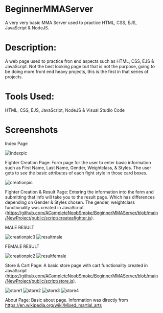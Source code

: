 # BeginnerMMAServer
A very very basic MMA Server used to practice HTML, CSS, EJS, JavaScript &amp; NodeJS.

# Description:
A web page used to practice fron end aspects such as HTML, CSS, EJS & JavaScript. 
Not the best looking page but that is not the purpose, going to be doing more front end heavy projects, this is the first in that series of projects.

# Tools Used: 
HTML, CSS, EJS, JavaScript, NodeJS & Visual Studio Code

# Screenshots

Index Page 

![indexpic](https://user-images.githubusercontent.com/37892736/153757386-c903214c-d2e6-4197-a4d3-551eeb1e4e55.png)

Fighter Creation Page: 
Form page for the user to enter basic information such as First Name, Last Name, Gender, Weightclass, & Styles.
The user gets to see the basic attributes of each fight style in those card boxes.

![creationpic](https://user-images.githubusercontent.com/37892736/153757475-ca9ba001-00b9-4594-bdfe-caa10e08d17b.png)

Fighter Creation & Result Page: 
Entering the information into the form and submitting that info will take you to the result page. 
Which has differences depending on Gender & Styles chosen. 
The gender, weightclass functionality was created in JavaScript (https://github.com/ACompleteNoobSmoke/BeginnerMMAServer/blob/main/NewProject/public/script/createafighter.js).

MALE RESULT

![creationpic3](https://user-images.githubusercontent.com/37892736/153757660-20aee195-ca97-4b3c-b183-62ca9ecc10fd.png)
![resultmale](https://user-images.githubusercontent.com/37892736/153757675-bbdab2a9-3e61-4659-83dd-7b4b8f9d2e77.png)


FEMALE RESULT

![creationpic2](https://user-images.githubusercontent.com/37892736/153757694-a6a47a86-20ad-4ec7-96eb-55b5351a9ed5.png)
![resultfemale](https://user-images.githubusercontent.com/37892736/153757716-978787ec-3d60-4080-9b85-4e3407bb680a.png)


Store & Cart Page:
A basic store page with cart functionality created in JavaScript (https://github.com/ACompleteNoobSmoke/BeginnerMMAServer/blob/main/NewProject/public/script/store.js).

![store1](https://user-images.githubusercontent.com/37892736/153757890-ca52dfbd-798e-4d2f-84dc-af30df0aa3cb.png)
![store2](https://user-images.githubusercontent.com/37892736/153757891-540ee12b-960c-4a44-be05-d053d5622a9c.png)
![store3](https://user-images.githubusercontent.com/37892736/153757892-5bf3e28f-1d64-4c95-8daf-50b5f6e63101.png)
![store4](https://user-images.githubusercontent.com/37892736/153757893-9db5a0aa-8f15-49dd-b348-2d547d6801e6.png)

About Page:
Basic about page. Information was directly from https://en.wikipedia.org/wiki/Mixed_martial_arts



